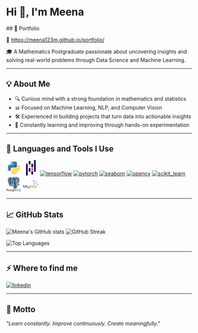  <h1>Hi 👋, I'm Meena</h1>
## 📌 Portfolio

🔗 https://meena123m.github.io/portfolio/




<p>🎓 A Mathematics Postgraduate passionate about uncovering insights and solving real-world problems through Data Science and Machine Learning.</p>

---

<h2>💡 About Me</h2>

<ul>
  <li>🔍 Curious mind with a strong foundation in mathematics and statistics</li>
  <li>📊 Focused on Machine Learning, NLP, and Computer Vision</li>
  <li>🛠️ Experienced in building projects that turn data into actionable insights</li>
  <li>🎯 Constantly learning and improving through hands-on experimentation</li>
</ul>

---

<h2>🚀 Languages and Tools I Use</h2>

<p>
  <a target="_blank" href="#"><img src="https://raw.githubusercontent.com/devicons/devicon/master/icons/python/python-original.svg" alt="python" width="42" height="42" /></a>
  <a target="_blank" href="#"><img src="https://raw.githubusercontent.com/devicons/devicon/2ae2a900d2f041da66e950e4d48052658d850630/icons/pandas/pandas-original.svg" alt="pandas" width="42" height="42" /></a>
  <a target="_blank" href="#"><img src="https://www.vectorlogo.zone/logos/tensorflow/tensorflow-icon.svg" alt="tensorflow" width="42" height="42" /></a>
  <a target="_blank" href="#"><img src="https://www.vectorlogo.zone/logos/pytorch/pytorch-icon.svg" alt="pytorch" width="42" height="42" /></a>
  <a target="_blank" href="#"><img src="https://seaborn.pydata.org/_images/logo-mark-lightbg.svg" alt="seaborn" width="42" height="42" /></a>
  <a target="_blank" href="#"><img src="https://www.vectorlogo.zone/logos/opencv/opencv-icon.svg" alt="opencv" width="42" height="42" /></a>
  <a target="_blank" href="#"><img src="https://upload.wikimedia.org/wikipedia/commons/0/05/Scikit_learn_logo_small.svg" alt="scikit_learn" width="42" height="42" /></a>
  <a target="_blank" href="#"><img src="https://raw.githubusercontent.com/devicons/devicon/master/icons/postgresql/postgresql-original-wordmark.svg" alt="postgresql" width="42" height="42" /></a>
  <a target="_blank" href="#"><img src="https://raw.githubusercontent.com/devicons/devicon/master/icons/mysql/mysql-original-wordmark.svg" alt="mysql" width="42" height="42" /></a>
</p>

---
<h2>📈 GitHub Stats</h2>

<p align="left">
  <img src="https://github-readme-stats.vercel.app/api?username=Meena123M&show_icons=true&theme=default&hide=stars" alt="Meena's GitHub stats" width="48%" />
  <img src="https://github-readme-streak-stats.herokuapp.com/?user=Meena123M&theme=default" alt="GitHub Streak" width="48%" />
</p>

<p>
  <img src="https://github-readme-stats.vercel.app/api/top-langs/?username=Meena123M&layout=compact" alt="Top Languages" />
</p>

---

<h2>⚡️ Where to find me</h2>

<p>
  <a target="_blank" href="https://www.linkedin.com/in/meenamdatascientist/">
    <img src="https://img.shields.io/badge/LinkedIn-Profile?style=for-the-badge&logo=linkedin&logoColor=white&color=0a66c2" alt="linkedin" />
  </a>
</p>

---

<h2>🧠 Motto</h2>

<p><em>"Learn constantly. Improve continuously. Create meaningfully."</em></p>
